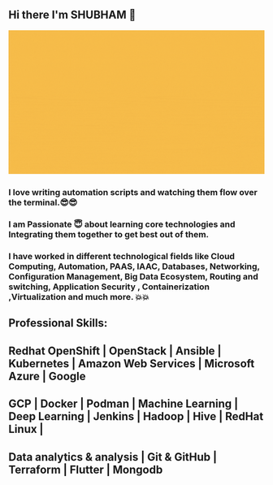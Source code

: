 ## Hi there I'm SHUBHAM 👋
![My Introduction!](Introduction.gif "Just an Introduction")

### I love writing automation scripts and watching them flow over the terminal.:sunglasses::sunglasses:<br/>
### I am Passionate :innocent: about learning core technologies and Integrating them together to get best out of them.<br/>
### I have worked in different technological fields like Cloud Computing, Automation, PAAS, IAAC, Databases, Networking, Configuration Management, Big Data Ecosystem, Routing and switching, Application Security , Containerization ,Virtualization and much more. :collision::collision:

## Professional Skills:<br/>
## Redhat OpenShift | OpenStack | Ansible | Kubernetes | Amazon Web Services | Microsoft Azure | Google
## GCP | Docker | Podman | Machine Learning | Deep Learning | Jenkins | Hadoop | Hive | RedHat Linux |
## Data analytics & analysis | Git & GitHub | Terraform | Flutter | Mongodb


<!---
**shubhambhardwaj007/shubhambhardwaj007** is a ✨ _special_ ✨ repository because its `README.md` (this file) appears on your GitHub profile.

Here are some ideas to get you started:

- 🔭 I’m currently working on ...
- 🌱 I’m currently learning ...
- 👯 I’m looking to collaborate on ...
- 🤔 I’m looking for help with ...
- 💬 Ask me about ...
- 📫 How to reach me: ...
- 😄 Pronouns: ...
- ⚡ Fun fact: ...
-->
